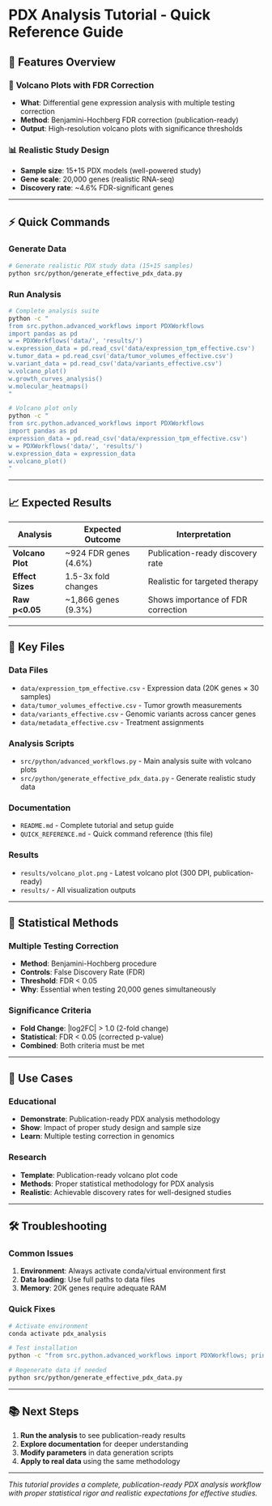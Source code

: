 # PDX Analysis Tutorial - Quick Reference Guide

## 🚀 **Features Overview**

### 🌋 **Volcano Plots with FDR Correction**
- **What**: Differential gene expression analysis with multiple testing correction
- **Method**: Benjamini-Hochberg FDR correction (publication-ready)
- **Output**: High-resolution volcano plots with significance thresholds

### 📊 **Realistic Study Design**
- **Sample size**: 15+15 PDX models (well-powered study)
- **Gene scale**: 20,000 genes (realistic RNA-seq)
- **Discovery rate**: ~4.6% FDR-significant genes

---

## ⚡ **Quick Commands**

### Generate Data
```bash
# Generate realistic PDX study data (15+15 samples)
python src/python/generate_effective_pdx_data.py
```

### Run Analysis
```bash
# Complete analysis suite
python -c "
from src.python.advanced_workflows import PDXWorkflows
import pandas as pd
w = PDXWorkflows('data/', 'results/')
w.expression_data = pd.read_csv('data/expression_tpm_effective.csv')
w.tumor_data = pd.read_csv('data/tumor_volumes_effective.csv')
w.variant_data = pd.read_csv('data/variants_effective.csv')
w.volcano_plot()
w.growth_curves_analysis()
w.molecular_heatmaps()
"

# Volcano plot only
python -c "
from src.python.advanced_workflows import PDXWorkflows
import pandas as pd
expression_data = pd.read_csv('data/expression_tpm_effective.csv')
w = PDXWorkflows('data/', 'results/')
w.expression_data = expression_data
w.volcano_plot()
"
```

---

## 📈 **Expected Results**

| Analysis | Expected Outcome | Interpretation |
|----------|------------------|----------------|
| **Volcano Plot** | ~924 FDR genes (4.6%) | Publication-ready discovery rate |
| **Effect Sizes** | 1.5-3x fold changes | Realistic for targeted therapy |
| **Raw p<0.05** | ~1,866 genes (9.3%) | Shows importance of FDR correction |

---

## 📁 **Key Files**

### Data Files
- `data/expression_tpm_effective.csv` - Expression data (20K genes × 30 samples)
- `data/tumor_volumes_effective.csv` - Tumor growth measurements 
- `data/variants_effective.csv` - Genomic variants across cancer genes
- `data/metadata_effective.csv` - Treatment assignments

### Analysis Scripts  
- `src/python/advanced_workflows.py` - Main analysis suite with volcano plots
- `src/python/generate_effective_pdx_data.py` - Generate realistic study data

### Documentation
- `README.md` - Complete tutorial and setup guide
- `QUICK_REFERENCE.md` - Quick command reference (this file)

### Results
- `results/volcano_plot.png` - Latest volcano plot (300 DPI, publication-ready)
- `results/` - All visualization outputs

---

## 🔬 **Statistical Methods**

### Multiple Testing Correction
- **Method**: Benjamini-Hochberg procedure
- **Controls**: False Discovery Rate (FDR)
- **Threshold**: FDR < 0.05
- **Why**: Essential when testing 20,000 genes simultaneously

### Significance Criteria
- **Fold Change**: |log2FC| > 1.0 (2-fold change)
- **Statistical**: FDR < 0.05 (corrected p-value)
- **Combined**: Both criteria must be met

---

## 🎯 **Use Cases**

### Educational
- **Demonstrate**: Publication-ready PDX analysis methodology
- **Show**: Impact of proper study design and sample size
- **Learn**: Multiple testing correction in genomics

### Research
- **Template**: Publication-ready volcano plot code
- **Methods**: Proper statistical methodology for PDX analysis
- **Realistic**: Achievable discovery rates for well-designed studies

---

## 🛠️ **Troubleshooting**

### Common Issues
1. **Environment**: Always activate conda/virtual environment first
2. **Data loading**: Use full paths to data files
3. **Memory**: 20K genes require adequate RAM

### Quick Fixes
```bash
# Activate environment
conda activate pdx_analysis

# Test installation
python -c "from src.python.advanced_workflows import PDXWorkflows; print('✅ Ready')"

# Regenerate data if needed
python src/python/generate_effective_pdx_data.py
```

---

## 📚 **Next Steps**

1. **Run the analysis** to see publication-ready results
2. **Explore documentation** for deeper understanding  
3. **Modify parameters** in data generation scripts
4. **Apply to real data** using the same methodology

---

*This tutorial provides a complete, publication-ready PDX analysis workflow with proper statistical rigor and realistic expectations for effective studies.*